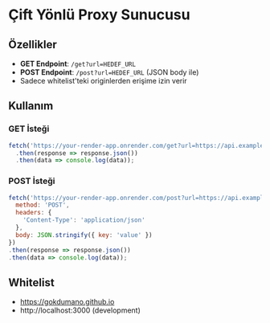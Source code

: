 # Çift Yönlü Proxy Sunucusu

## Özellikler
- **GET Endpoint**: `/get?url=HEDEF_URL`
- **POST Endpoint**: `/post?url=HEDEF_URL` (JSON body ile)
- Sadece whitelist'teki originlerden erişime izin verir

## Kullanım

### GET İsteği
```javascript
fetch('https://your-render-app.onrender.com/get?url=https://api.example.com/data')
  .then(response => response.json())
  .then(data => console.log(data));
```

### POST İsteği
```javascript
fetch('https://your-render-app.onrender.com/post?url=https://api.example.com/submit', {
  method: 'POST',
  headers: {
    'Content-Type': 'application/json'
  },
  body: JSON.stringify({ key: 'value' })
})
.then(response => response.json())
.then(data => console.log(data));
```

## Whitelist
- https://gokdumano.github.io
- http://localhost:3000 (development)
